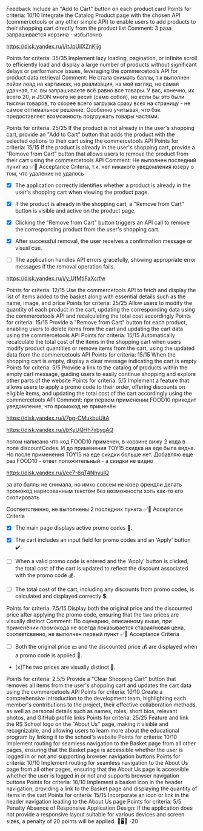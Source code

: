 Feedback
Include an "Add to Cart" button on each product card
Points for criteria: 10/10
Integrate the Catalog Product page with the chosen API (commercetools or any other simple API) to enable users to add products to their shopping cart directly from the product list
Comment:
3 раза запрашивается корзина - избыточно

https://disk.yandex.ru/i/ItJpUilXZnKjjg

Points for criteria: 35/35
Implement lazy loading, pagination, or infinite scroll to efficiently load and display a large number of products without significant delays or performance issues, leveraging the commercetools API for product data retrieval
Comment:
Не стала снимать баллы, т.к выполнен лейзи лоад на картинках, но реализация, на мой взгляд, не самая удачная, т.к. вы запрашиваете всё равно все товары. У вас, конечно, их всего 20, и JSON много не весит (само собой), но если бы это были тысячи товаров, то скорее всего загрузка сразу всех на страницу - не самое оптимальное решение. Особенно учитывая, что бэк предоставляет возможность подгружать товары частями.

Points for criteria: 25/25
If the product is not already in the user's shopping cart, provide an "Add to Cart" button that adds the product with the selected options to their cart using the commercetools API
Points for criteria: 15/15
If the product is already in the user's shopping cart, provide a "Remove from Cart" button that allows users to remove the product from their cart using the commercetools API
Comment:
Не выполнен последний пункт из ✅🎯 Acceptance Criteria, т.к. нет никакого уведомления юзеру о том, что удаление не удалось

- [x] The application correctly identifies whether a product is already in the user's shopping cart when viewing the product page.

- [x] If the product is already in the shopping cart, a "Remove from Cart" button is visible and active on the product page.

- [x] Clicking the "Remove from Cart" button triggers an API call to remove the corresponding product from the user's shopping cart.

- [x] After successful removal, the user receives a confirmation message or visual cue.

- [ ] The application handles API errors gracefully, showing appropriate error messages if the removal operation fails.

https://disk.yandex.ru/i/y_UfMtlFaXcrfw

Points for criteria: 12/15
Use the commercetools API to fetch and display the list of items added to the basket along with essential details such as the name, image, and price
Points for criteria: 25/25
Allow users to modify the quantity of each product in the cart, updating the corresponding data using the commercetools API and recalculating the total cost accordingly
Points for criteria: 15/15
Provide a "Remove from Cart" button for each product, enabling users to delete items from the cart and updating the cart data using the commercetools API
Points for criteria: 15/15
Automatically recalculate the total cost of the items in the shopping cart when users modify product quantities or remove items from the cart, using the updated data from the commercetools API
Points for criteria: 15/15
When the shopping cart is empty, display a clear message indicating the cart is empty
Points for criteria: 5/5
Provide a link to the catalog of products within the empty cart message, guiding users to easily continue shopping and explore other parts of the website
Points for criteria: 5/5
Implement a feature that allows users to apply a promo code to their order, offering discounts on eligible items, and updating the total cost of the cart accordingly using the commercetools API
Comment:
при первом применении FOOD10 приходит уведомление, что промокод не применён

https://disk.yandex.ru/i/7pg-CMukbuUitA

https://disk.yandex.ru/i/bKyUQHh7xbygAQ

потом написано что код FOOD10 применен, в корзине вижу 2 кода в поле discountCodes. И до применения TOY15 скидка на еде была видна. Но после применения TOY15 на еде скидки больше нет. Добавляю еще раз FOOD10 - ответ положительный - а скидки не видно

https://disk.yandex.ru/i/ee7-6qT4NhyuIQ

за это баллы не снимала, но имхо совсем не юзер френдли делать промокод нарисованным текстом без возможности хоть как-то его скопировать

Соответственно, не выполнены 2 последних пункта ✅🎯 Acceptance Criteria

- [x] The main page displays active promo codes 🎫.

- [x] The cart includes an input field for promo codes and an 'Apply' button ✔️.

- [ ] When a valid promo code is entered and the 'Apply' button is clicked, the total cost of the cart is updated to reflect the discount associated with the promo code 💰.

- [ ] The total cost of the cart, including any discounts from promo codes, is calculated and displayed correctly 💲.

Points for criteria: 7.5/15
Display both the original price and the discounted price after applying the promo code, ensuring that the two prices are visually distinct
Comment:
По сценарию, описанному выше, при применении промокода не всегда показывается старая/новая цена, соответсвенно, не выполнен первый пункт ✅🎯 Acceptance Criteria

- [ ] Both the original price 💵 and the discounted price 💰 are displayed when a promo code is applied 💸.

- [x]The two prices are visually distinct 👀.

Points for criteria: 2.5/5
Provide a "Clear Shopping Cart" button that removes all items from the user's shopping cart and updates the cart data using the commercetools API
Points for criteria: 10/10
Create a comprehensive introduction to the development team, highlighting each member's contributions to the project, their effective collaboration methods, as well as personal details such as names, roles, short bios, relevant photos, and GitHub profile links
Points for criteria: 25/25
Feature and link the RS School logo on the "About Us" page, making it visible and recognizable, and allowing users to learn more about the educational program by linking it to the school's website
Points for criteria: 10/10
Implement routing for seamless navigation to the Basket page from all other pages, ensuring that the Basket page is accessible whether the user is logged in or not and supporting browser navigation buttons
Points for criteria: 10/10
Implement routing for seamless navigation to the About Us page from all other pages, ensuring that the About Us page is accessible whether the user is logged in or not and supports browser navigation buttons
Points for criteria: 10/10
Implement a basket icon in the header navigation, providing a link to the Basket page and displaying the quantity of items in the cart
Points for criteria: 15/15
Incorporate an icon or link in the header navigation leading to the About Us page
Points for criteria: 5/5
Penalty
Absence of Responsive Application Design: If the application does not provide a responsive layout suitable for various devices and screen sizes, a penalty of 20 points will be applied. 📱🖥️🛑 -20